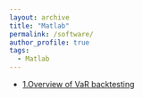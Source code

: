 ```yaml
---
layout: archive
title: "Matlab"
permalink: /software/
author_profile: true
tags:
  - Matlab
---
```

- [1.Overview of VaR backtesting](https://ww2.mathworks.cn/help/risk/overview-of-var-backtesting.html)

